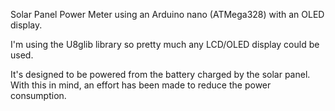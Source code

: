 Solar Panel Power Meter using an Arduino nano (ATMega328) with an OLED display.

I'm using the U8glib library so pretty much any LCD/OLED display could be used.

It's designed to be powered from the battery charged by the solar panel. With this in mind, an effort has been made to reduce the power consumption.
